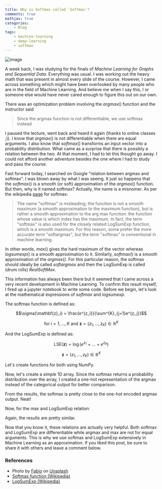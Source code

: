 ```yaml
---
title: Why is Softmax called 'Softmax'?
comments: true
mathjax: true
categories:
    - Blog
tags: 
    - machine-learning
    - deep-learning
    - softmax
---
```

![image](https://images.unsplash.com/photo-1523961131990-5ea7c61b2107?ixlib=rb-1.2.1&auto=format&fit=crop&w=1867&q=80)

A week back, I was studying for the finals of *Machine Learning for Graphs and Sequential Data*. Everything was usual. I was working out the heavy math that was present in almost every slide of the course. However, I came across something which might have been overlooked by many people who are in the field of Machine Learning. And believe me when I say this, I or someone else would have never cared enough to figure this out on our own.

<!--more-->

There was an optimization problem involving the $argmax()$ function and the instructor said
> Since the argmax function is not differentiable, we use softmax instead

I paused the lecture, went back and heard it again (thanks to online classes ;)). I know that $argmax()$ is not differentiable when there are equal arguments. I also know that $softmax()$ transforms an input vector into a probability distribution. What came as a surprise that there is possibly a relation between the two. At that moment, I had to let this thought go away. I could not afford another adventure besides the one where I had to study and pass the course. 

Fast forward today, I searched on Google "relation between argmax and softmax". I was blown away by what I was seeing. It just so happens that the $softmax()$ is a smooth (or soft) approximation of the $argmax()$ function. But then, why is it named softmax? Actually, the name is a misnomer. As per the wikipedia [page](https://en.wikipedia.org/wiki/Softmax_function) for softmax:

> The name "softmax" is misleading; the function is not a smooth maximum (a smooth approximation to the maximum function), but is rather a smooth approximation to the arg max function: the function whose value is which index has the maximum. In fact, the term "softmax" is also used for the closely related LogSumExp function, which is a smooth maximum. For this reason, some prefer the more accurate term "softargmax", but the term "softmax" is conventional in machine learning.

In other words, $max()$ gives the hard maximum of the vector whereas $logsumexp()$ is a smooth approximation to it. Similarly, $softmax()$ is a smooth approximation of the $argmax()$. For this particular reason, the softmax should ideally be called *softargmax* and then the LogSumExp is called (drum rolls) *RealSoftMax*.

This information has always been there but it seemed that I came across a very recent development in Machine Learning. To confirm this result myself, I fired up a jupyter notebook to write some code. Before we begin, let's look at the mathematical expressions of *softmax* and *logsumexp*.

The softmax function is defined as:

$$\sigma(\mathbf{z}_i) = \frac{e^{z_i}}{\sum^{K}_{j=1}e^{z_j}}$$

$$\text{for }i=1,...,K\text{ and }\mathbf{z} = (z_1,...,z_K) \in \mathbb{R}^K$$

And the LogSumExp is defined as:

$$\text{LSE}(\mathbf{z}) = \log(e^{z_1}\text{ + ... + }e^{z_K})$$

$$\mathbf{z} = (z_1,...,z_K) \in \mathbb{R}^K$$

Let's create functions for both using NumPy.

<script src="https://gist.github.com/hash-ir/fcdd6e0fb0f1166bbf90dd87256270a9.js"></script>

Now, let's create a simple 1D array. Since the softmax returns a probability distribution over the array, I created a one-hot representation of the argmax instead of the categorical output for better comparison.

<script src="https://gist.github.com/hash-ir/28aeeeac4b778d7db2c530439cc99445.js"></script>

From the results, the softmax is pretty close to the one-hot encoded argmax output. Neat!

Now, for the max and LogSumExp relation:

<script src="https://gist.github.com/hash-ir/4ced095e58769a261fb270e728ffeee8.js"></script>

Again, the results are pretty similar. 

Now that you know it, these relations are actually very helpful. Both softmax and LogSumExp are differentiable while argmax and max are not for equal arguments. This is why we use softmax and LogSumExp extensively in Machine Learning as an approximation. If you liked this post, be sure to share it with others and leave a comment below.

### References
* Photo by [Fabio](https://unsplash.com/@fabioha) on [Unsplash](https://unsplash.com/)
* [Softmax function (Wikipedia)](https://en.wikipedia.org/wiki/Softmax_function)
* [LogSumExp (Wikipedia)](https://en.wikipedia.org/wiki/LogSumExp)